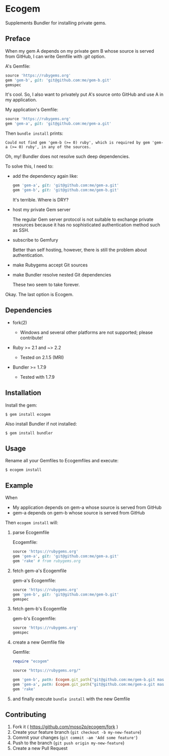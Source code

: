 # Ecogem

Supplements Bundler for installing private gems.

## Preface

When my gem A depends on my private gem B whose source is served from GitHub, I can write Gemfile with _:git_ option.

A's Gemfile:

```ruby
source 'https://rubygems.org'
gem 'gem-b', git: 'git@github.com:me/gem-b.git'
gemspec
```

It's cool. So, I also want to privately put A's source onto GitHub and use A in my application.

My application's Gemfile:

```ruby
source 'https://rubygems.org'
gem 'gem-a', git: 'git@github.com:me/gem-a.git'
```

Then `bundle install` prints:

    Could not find gem 'gem-b (>= 0) ruby', which is required by gem 'gem-a (>= 0) ruby', in any of the sources.

Oh, my! Bundler does not resolve such deep dependencies.

To solve this, I need to:

* add the dependency again like:

    ```ruby
    gem 'gem-a', git: 'git@github.com:me/gem-a.git'
    gem 'gem-b', git: 'git@github.com:me/gem-b.git'
    ```

    It's terrible. Where is DRY?

* host my private Gem server

    The regular Gem server protocol is not suitable to exchange private resources because it has no sophisticated authentication method such as SSH.

* subscribe to Gemfury

    Better than self hosting, however, there is still the problem about authentication.

* make Rubygems accept Git sources

* make Bundler resolve nested Git dependencies

    These two seem to take forever.

Okay. The last option is Ecogem.

## Dependencies

* fork(2)
    * Windows and several other platforms are not supported; please contribute!

* Ruby >= 2.1 and ~> 2.2
    * Tested on 2.1.5 (MRI)

* Bundler >= 1.7.9
    * Tested with 1.7.9

## Installation

Install the gem:

    $ gem install ecogem

Also install Bundler if not installed:

    $ gem install bundler

## Usage

Rename all your Gemfiles to Ecogemfiles and execute:

    $ ecogem install

## Example

When

* My application depends on gem-a whose source is served from GitHub
* gem-a depends on gem-b whose source is served from GitHub

Then `ecogem install` will:

1. parse Ecogemfile

    Ecogemfile:

    ```ruby
    source 'https://rubygems.org'
    gem 'gem-a', git: 'git@github.com:me/gem-a.git'
    gem 'rake' # from rubygems.org
    ```

1. fetch gem-a's Ecogemfile

    gem-a's Ecogemfile: 

    ```ruby
    source 'https://rubygems.org'
    gem 'gem-b', git: 'git@github.com:me/gem-b.git'
    gemspec
    ```

1. fetch gem-b's Ecogemfile

    gem-b's Ecogemfile:

    ```ruby
    source 'https://rubygems.org'
    gemspec
    ```

1. create a new Gemfile file

    Gemfile:

    ```ruby
    require "ecogem"

    source "https://rubygems.org/"

    gem 'gem-b', path: Ecogem.git_path("git@github.com:me/gem-b.git master")
    gem 'gem-a', path: Ecogem.git_path("git@github.com:me/gem-a.git master")
    gem 'rake'
    ```

1. and finally execute `bundle install` with the new Gemfile

## Contributing

1. Fork it ( https://github.com/moso2p/ecogem/fork )
2. Create your feature branch (`git checkout -b my-new-feature`)
3. Commit your changes (`git commit -am 'Add some feature'`)
4. Push to the branch (`git push origin my-new-feature`)
5. Create a new Pull Request
